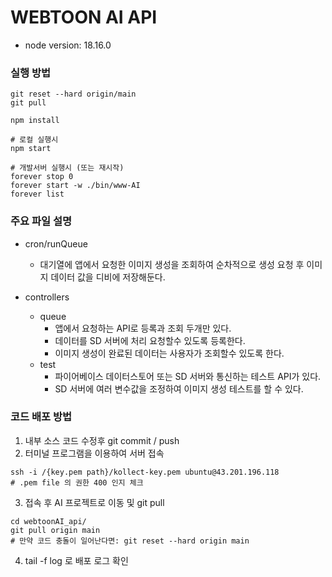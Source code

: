 # WEBTOON AI API


- node version: 18.16.0
### 실행 방법
```
git reset --hard origin/main
git pull

npm install 

# 로컬 실행시
npm start 

# 개발서버 실행시 (또는 재시작)
forever stop 0
forever start -w ./bin/www-AI
forever list

```

### 주요 파일 설명

- cron/runQueue
  - 대기열에 앱에서 요청한 이미지 생성을 조회하여 순차적으로 생성 요청 후 이미지 데이터 값을 디비에 저장해둔다.
  
- controllers
  - queue
    - 앱에서 요청하는 API로 등록과 조회 두개만 있다.
    - 데이터를 SD 서버에 처리 요청할수 있도록 등록한다.
    - 이미지 생성이 완료된 데이터는 사용자가 조회할수 있도록 한다.
  - test
    - 파이어베이스 데이터스토어 또는 SD 서버와 통신하는 테스트 API가 있다.
    - SD 서버에 여러 변수값을 조정하여 이미지 생성 테스트를 할 수 있다.

### 코드 배포 방법
1. 내부 소스 코드 수정후 git commit / push 
2. 터미널 프로그램을 이용하여 서버 접속
```
ssh -i /{key.pem path}/kollect-key.pem ubuntu@43.201.196.118
# .pem file 의 권한 400 인지 체크 
```
3. 접속 후 AI 프로젝트로 이동 및 git pull
```
cd webtoonAI_api/
git pull origin main
# 만약 코드 충돌이 일어난다면: git reset --hard origin main
```
4. tail -f log 로 배포 로그 확인 